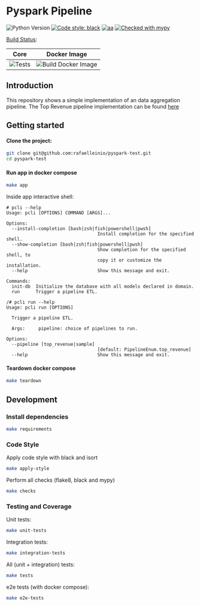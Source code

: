 # Pyspark Pipeline
![Python Version](https://img.shields.io/badge/python-3.7%20%7C%203.8%20%7C%203.9%20%7C%203.10-brightgreen.svg)
[![Code style: black](https://img.shields.io/badge/code%20style-black-000000.svg)](https://github.com/psf/black)
[![aa](https://img.shields.io/badge/code%20quality-flake8-blue)](https://github.com/PyCQA/flake8)
[![Checked with mypy](https://camo.githubusercontent.com/59eab954a267c6e9ff1d80e8055de43a0ad771f5e1f3779aef99d111f20bee40/687474703a2f2f7777772e6d7970792d6c616e672e6f72672f7374617469632f6d7970795f62616467652e737667)](http://mypy-lang.org/)

[Build Status](https://github.com/rafaelleinio/pyspark-test/actions):

| Core     | Docker Image 
| -------- | -------- 
| ![Tests](https://github.com/rafaelleinio/pyspark-test/workflows/Tests/badge.svg?branch=main)     | ![Build Docker Image](https://github.com/rafaelleinio/pyspark-test/workflows/Build%20Docker%20Image/badge.svg?branch=main)    

## Introduction
This repository shows a simple implementation of an data aggregation pipeline.
The Top Revenue pipeline implementation can be found [here](https://github.com/rafaelleinio/pyspark-pipeline/blob/main/pyspark_pipeline/pipelines/top_revenue.py)

## Getting started

#### Clone the project:

```bash
git clone git@github.com:rafaelleinio/pyspark-test.git
cd pyspark-test
```

#### Run app in docker compose
```bash
make app
```

Inside app interactive shell:
```
# pcli --help
Usage: pcli [OPTIONS] COMMAND [ARGS]...

Options:
  --install-completion [bash|zsh|fish|powershell|pwsh]
                                  Install completion for the specified shell.
  --show-completion [bash|zsh|fish|powershell|pwsh]
                                  Show completion for the specified shell, to
                                  copy it or customize the installation.
  --help                          Show this message and exit.

Commands:
  init-db  Initialize the database with all models declared in domain.
  run      Trigger a pipeline ETL.

```

```
/# pcli run --help
Usage: pcli run [OPTIONS]

  Trigger a pipeline ETL.

  Args:     pipeline: choice of pipelines to run.

Options:
  --pipeline [top_revenue|sample]
                                  [default: PipelineEnum.top_revenue]
  --help                          Show this message and exit.
```

#### Teardown docker compose
```bash
make teardown
```


## Development

### Install dependencies

```bash
make requirements
```

### Code Style
Apply code style with black and isort
```bash
make apply-style
```

Perform all checks (flake8, black and mypy)
```bash
make checks
```

### Testing and Coverage
Unit tests:
```bash
make unit-tests
```
Integration tests:
```bash
make integration-tests
```
All (unit + integration) tests:
```bash
make tests
```

e2e tests (with docker compose):
```bash
make e2e-tests
```

